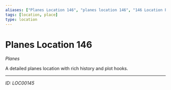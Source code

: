 ```yaml
---
aliases: ["Planes Location 146", "planes location 146", "146 Location Planes"]
tags: [location, place]
type: location
---
```


# Planes Location 146

*Planes*

A detailed planes location with rich history and plot hooks.

---
*ID: LOC00145*